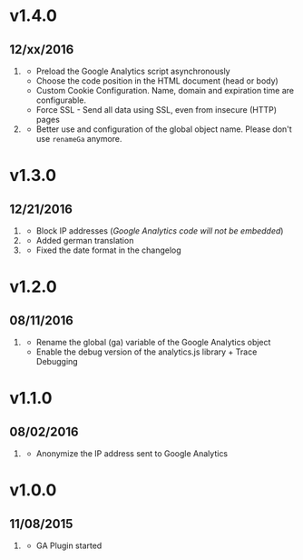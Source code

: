 # v1.4.0
## 12/xx/2016

1. [](#new)
    * Preload the Google Analytics script asynchronously
    * Choose the code position in the HTML document (head or body)
    * Custom Cookie Configuration. Name, domain and expiration time are configurable.
    * Force SSL - Send all data using SSL, even from insecure (HTTP) pages
1. [](#improved)
    * Better use and configuration of the global object name. Please don't use `renameGa` anymore.
    
# v1.3.0
## 12/21/2016

1. [](#new)
    * Block IP addresses (_Google Analytics code will not be embedded_) 
1. [](#improved)
    * Added german translation
1. [](#bugfix)
    * Fixed the date format in the changelog 
 
# v1.2.0
## 08/11/2016

1. [](#new)    
    * Rename the global (ga) variable of the Google Analytics object
    * Enable the debug version of the analytics.js library + Trace Debugging
        
# v1.1.0
## 08/02/2016

1. [](#new)
    * Anonymize the IP address sent to Google Analytics

# v1.0.0
## 11/08/2015

1. [](#new)
    * GA Plugin started
